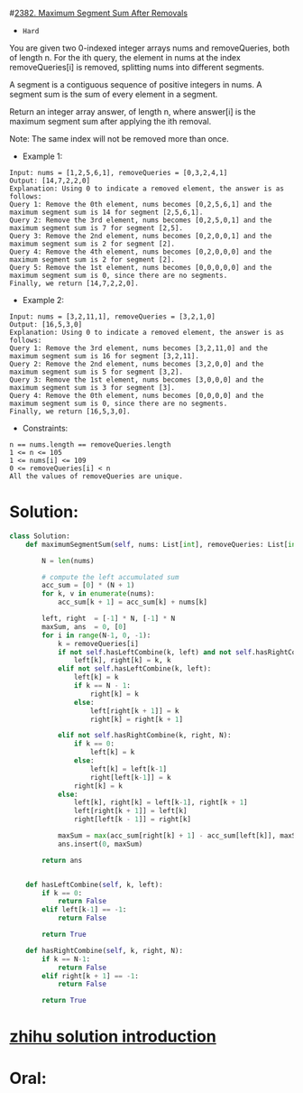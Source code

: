#[2382. Maximum Segment Sum After Removals](https://leetcode.com/problems/maximum-segment-sum-after-removals/description/)
+ `Hard`

You are given two 0-indexed integer arrays nums and removeQueries, both of length n. For the ith query, the element in nums at the index removeQueries[i] is removed, splitting nums into different segments.

A segment is a contiguous sequence of positive integers in nums. A segment sum is the sum of every element in a segment.

Return an integer array answer, of length n, where answer[i] is the maximum segment sum after applying the ith removal.

Note: The same index will not be removed more than once.


+ Example 1:

```
Input: nums = [1,2,5,6,1], removeQueries = [0,3,2,4,1]
Output: [14,7,2,2,0]
Explanation: Using 0 to indicate a removed element, the answer is as follows:
Query 1: Remove the 0th element, nums becomes [0,2,5,6,1] and the maximum segment sum is 14 for segment [2,5,6,1].
Query 2: Remove the 3rd element, nums becomes [0,2,5,0,1] and the maximum segment sum is 7 for segment [2,5].
Query 3: Remove the 2nd element, nums becomes [0,2,0,0,1] and the maximum segment sum is 2 for segment [2]. 
Query 4: Remove the 4th element, nums becomes [0,2,0,0,0] and the maximum segment sum is 2 for segment [2]. 
Query 5: Remove the 1st element, nums becomes [0,0,0,0,0] and the maximum segment sum is 0, since there are no segments.
Finally, we return [14,7,2,2,0].
```

+ Example 2:

```
Input: nums = [3,2,11,1], removeQueries = [3,2,1,0]
Output: [16,5,3,0]
Explanation: Using 0 to indicate a removed element, the answer is as follows:
Query 1: Remove the 3rd element, nums becomes [3,2,11,0] and the maximum segment sum is 16 for segment [3,2,11].
Query 2: Remove the 2nd element, nums becomes [3,2,0,0] and the maximum segment sum is 5 for segment [3,2].
Query 3: Remove the 1st element, nums becomes [3,0,0,0] and the maximum segment sum is 3 for segment [3].
Query 4: Remove the 0th element, nums becomes [0,0,0,0] and the maximum segment sum is 0, since there are no segments.
Finally, we return [16,5,3,0].
```
 

+ Constraints:

```
n == nums.length == removeQueries.length
1 <= n <= 105
1 <= nums[i] <= 109
0 <= removeQueries[i] < n
All the values of removeQueries are unique.
```

# Solution:
```python {.line-numbers}
class Solution:
    def maximumSegmentSum(self, nums: List[int], removeQueries: List[int]) -> List[int]:

        N = len(nums)

        # compute the left accumulated sum
        acc_sum = [0] * (N + 1)
        for k, v in enumerate(nums):
            acc_sum[k + 1] = acc_sum[k] + nums[k]

        left, right  = [-1] * N, [-1] * N
        maxSum, ans  = 0, [0]
        for i in range(N-1, 0, -1):
            k = removeQueries[i]
            if not self.hasLeftCombine(k, left) and not self.hasRightCombine(k, right, N):
                left[k], right[k] = k, k
            elif not self.hasLeftCombine(k, left):
                left[k] = k
                if k == N - 1:
                    right[k] = k
                else:
                    left[right[k + 1]] = k
                    right[k] = right[k + 1]

            elif not self.hasRightCombine(k, right, N):
                if k == 0:
                    left[k] = k
                else:
                    left[k] = left[k-1]
                    right[left[k-1]] = k
                right[k] = k
            else:
                left[k], right[k] = left[k-1], right[k + 1]
                left[right[k + 1]] = left[k]
                right[left[k - 1]] = right[k]

            maxSum = max(acc_sum[right[k] + 1] - acc_sum[left[k]], maxSum)
            ans.insert(0, maxSum)

        return ans


    def hasLeftCombine(self, k, left):
        if k == 0:
            return False
        elif left[k-1] == -1:
            return False

        return True

    def hasRightCombine(self, k, right, N):
        if k == N-1:
            return False
        elif right[k + 1] == -1:
            return False

        return True
```

# [zhihu solution introduction](https://zhuanlan.zhihu.com/p/564881037)

# Oral:
